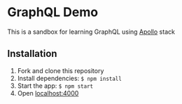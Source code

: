 # GraphQL Demo

This is a sandbox for learning GraphQL using [Apollo](https://www.apollographql.com/) stack

## Installation

1. Fork and clone this repository
2. Install dependencies: `$ npm install`
3. Start the app: `$ npm start`
4. Open [localhost:4000](localhost:4000)

